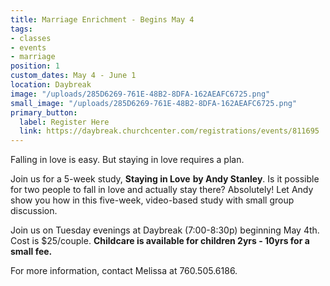 ```yaml
---
title: Marriage Enrichment - Begins May 4
tags:
- classes
- events
- marriage
position: 1
custom_dates: May 4 - June 1
location: Daybreak
image: "/uploads/285D6269-761E-48B2-8DFA-162AEAFC6725.png"
small_image: "/uploads/285D6269-761E-48B2-8DFA-162AEAFC6725.png"
primary_button:
  label: Register Here
  link: https://daybreak.churchcenter.com/registrations/events/811695
---
```


Falling in love is easy. But staying in love requires a plan.

Join us for a 5-week study, **Staying in Love** **by Andy Stanley**. Is it possible for two people to fall in love and actually stay there? Absolutely! Let Andy show you how in this five-week, video-based study with small group discussion.

Join us on Tuesday evenings at Daybreak (7:00-8:30p) beginning May 4th.  Cost is $25/couple.  **Childcare is available for children 2yrs - 10yrs for a small fee.**

For more information, contact Melissa at 760.505.6186.